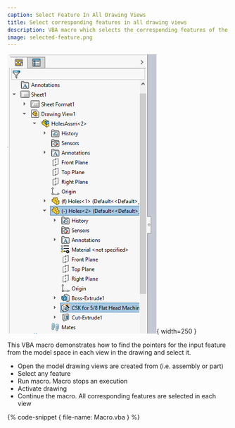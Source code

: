 ```yaml
---
caption: Select Feature In All Drawing Views
title: Select corresponding features in all drawing views
description: VBA macro which selects the corresponding features of the feature in the model in all drawing views
image: selected-feature.png
---
```

![Feature selected in the drawing view](selected-feature.png){ width=250 }

This VBA macro demonstrates how to find the pointers for the input feature from the model space in each view in the drawing and select it.

* Open the model drawing views are created from (i.e. assembly or part)
* Select any feature
* Run macro. Macro stops an execution
* Activate drawing
* Continue the macro. All corresponding features are selected in each view

{% code-snippet { file-name: Macro.vba } %}